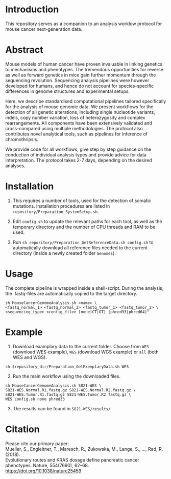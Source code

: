 Introduction
========
This repository serves as a companion to an analysis worklow protocol for mouse cancer next-generation data.

Abstract
========
Mouse models of human cancer have proven invaluable in linking genetics to mechanisms and phenotypes. The tremendous opportunities for reverse as well as forward genetics in mice gain further momentum through the sequencing revolution. Sequencing analysis pipelines were however developed for humans, and hence do not account for species-specific differences in genome structures and experimental setups.

Here, we describe standardised computational pipelines tailored specifically for the analysis of mouse genomic data. We present workflows for the detection of all genetic alterations, including single nucleotide variants, indels, copy number variation, loss of heterozygosity and complex rearrangements. All components have been extensively validated and cross-compared using multiple methodologies. The protocol also contributes novel analytical tools, such as pipelines for inference of chromothripsis.

We provide code for all workflows, give step by step guidance on the conduction of individual analysis types and provide advice for data interpretation. The protocol takes 2-7 days, depending on the desired analyses.

Installation
========
1. This requires a number of tools, used for the detection of somatic mutations. Installation procedures are listed in `repository/Preparation_SystemSetup.sh`.

2. Edit `config.sh` to update the relevant paths for each tool, as well as the temporary directory and the number of CPU threads and RAM to be used.

3. Run `sh repository/Preparation_GetReferenceData.sh config.sh` to automatically download all reference files needed to the current directory (inside a newly created folder `Genomes`).

Usage
========
The complete pipeline is wrapped inside a shell-script. During the analysis, the .fastq-files are automatically copied to the target directory.
```
sh MouseCancerGenomeAnalysis.sh <name> \
<fastq_normal_1> <fastq_normal_2> <fastq_tumor_1> <fastq_tumor_2> \
<sequencing_type> <config_file> [none|CT|GT] [phred33|phred64]"
```

Example
========

1. Download examplary data to the current folder.
Choose from `WES` (download WES example), `WGS` (download WGS example) or `all` (both WES and WGS).
```
sh $repository_dir/Preparation_GetExemplaryData.sh WES
```

2. Run the main workflow using the downloaded files.

```
sh MouseCancerGenomeAnalysis.sh S821-WES \
S821-WES.Normal.R1.fastq.gz S821-WES.Normal.R2.fastq.gz \
S821-WES.Tumor.R1.fastq.gz S821-WES.Tumor.R2.fastq.gz \
WES config.sh none phred33
```

3. The results can be found in `S821-WES/results/`


Citation
========
Please cite our primary paper: \
Mueller, S., Engleitner, T., Maresch, R., Zukowska, M., Lange, S., …, Rad, R. (2018). \
Evolutionary routes and KRAS dosage define pancreatic cancer phenotypes. Nature, 554(7690), 62–68. \
https://doi.org/10.1038/nature25459